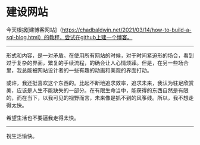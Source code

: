 # 建设网站

今天根据[建博客网站]（https://chadbaldwin.net/2021/03/14/how-to-build-a-sql-blog.html）的教程，尝试在github上建一个博客。

---

形式和内容，是一对矛盾。在使用所有网站的时候，对于时间紧迫形的场合，看到过于复杂的界面，繁复的手续流程，的确会让人心情烦躁。但是，在另一些场合里，我总能被网站设计者的一些有趣的动画和美观的界面打动。

或许，我还挺喜欢这个东西的。比起不断地追求效率，追求未来，我认为驻足欣赏美，应该是人生不能缺失的一部分。在有限生命当中，能获得的东西自然是有限的，而在当下，以我可见的视野而言，未来像是抓不到的风筝线。所以，我不想走得太快。

希望生活也不要逼我走得太快。

---

祝生活愉快。
